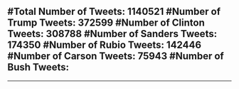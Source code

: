 #Total Number of Tweets: 1140521 
#Number of Trump Tweets: 372599
#Number of Clinton Tweets: 308788
#Number of Sanders Tweets: 174350
#Number of Rubio Tweets: 142446
#Number of Carson Tweets: 75943
#Number of Bush Tweets: 
---
---
